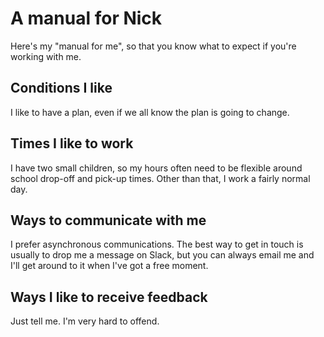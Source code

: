 # A manual for Nick

Here's my "manual for me", so that you know what to expect if you're working with me.

## Conditions I like

I like to have a plan, even if we all know the plan is going to change.

## Times I like to work

I have two small children, so my hours often need to be flexible around school drop-off and pick-up times. Other than that, I work a fairly normal day.

## Ways to communicate with me

I prefer asynchronous communications. The best way to get in touch is usually to drop me a message on Slack, but you can always email me and I'll get around to it when I've got a free moment.

## Ways I like to receive feedback

Just tell me. I'm very hard to offend.

